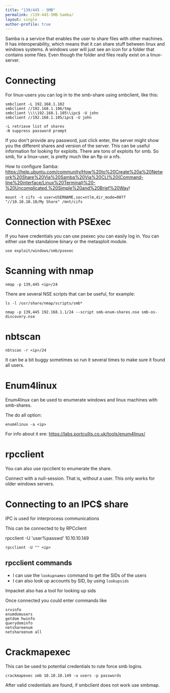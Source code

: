 ```yaml
---
title: "139/445 - SMB"
permalink: /139-445-SMB-Samba/
layout: single
author-profile: true
---
```


Samba is a service that enables the user to share files with other machines. It has interoperability, which means that it can share stuff between linux and windows systems. A windows user will just see an icon for a folder that contains some files. Even though the folder and files really exist on a linux-server.

# Connecting
For linux-users you can log in to the smb-share using smbclient, like this:

```
smbclient -L 192.168.1.102
smbclient //192.168.1.106/tmp
smbclient \\\\192.168.1.105\\ipc$ -U john 
smbclient //192.168.1.105/ipc$ -U john  

-L retrieve list of shares
-N suppress password prompt
```

If you don't provide any password, just click enter, the server might show you the different shares and version of the server. This can be useful information for looking for exploits. There are tons of exploits for smb. So smb, for a linux-user, is pretty much like an ftp or a nfs.

How to configure Samba: https://help.ubuntu.com/community/How%20to%20Create%20a%20Network%20Share%20Via%20Samba%20Via%20CLI%20(Command-line%20interface/Linux%20Terminal)%20-%20Uncomplicated,%20Simple%20and%20Brief%20Way!

```
mount -t cifs -o user=USERNAME,sec=ntlm,dir_mode=0077 "//10.10.10.10/My Share" /mnt/cifs
```

# Connection with PSExec
If you have credentials you can use psexec you can easily log in. You can either use the standalone binary or the metasploit module.
```
use exploit/windows/smb/psexec
```

# Scanning with nmap
```
nmap -p 139,445 <ip>/24 
```

There are several NSE scripts that can be useful, for example:
```
ls -l /usr/share/nmap/scripts/smb*

nmap -p 139,445 192.168.1.1/24 --script smb-enum-shares.nse smb-os-discovery.nse
```

# nbtscan
```
nbtscan -r <ip>/24
```

It can be a bit buggy sometimes so run it several times to make sure it found all users.

# Enum4linux

Enum4linux can be used to enumerate windows and linux machines with smb-shares.

The do all option:
```
enum4linux -a <ip>
```

For info about it ere: https://labs.portcullis.co.uk/tools/enum4linux/

# rpcclient

You can also use rpcclient to enumerate the share.

Connect with a null-session. That is, without a user. This only works for older windows servers.

# Connecting to an IPC$ share

IPC is used for interprocess communications

This can be connected to by RPCclient

rpcclient -U 'user%passwd' 10.10.10.149
```
rpcclient -U "" <ip>
```

## rpcclient commands

- I can use the `lookupnames` command to get the SIDs of the users
- I can also look up accounts by SID, by using `lookupsids`

Impacket also has a tool for looking up sids

Once connected you could enter commands like
```  
srvinfo
enumdomusers
getdom hwinfo
querydominfo
netshareenum
netshareenum all
```

# Crackmapexec

This can be used to potential credentials to rute force smb logins.

``crackmapexec smb 10.10.10.149 -u users -p passwords``

After valid credentials are found, if smbclient does not work use smbmap.


